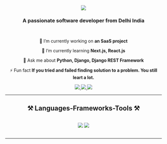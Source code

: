 <h1 align="center">
    <img src="https://readme-typing-svg.herokuapp.com/?font=Righteous&size=35&center=true&vCenter=true&width=500&height=70&duration=4000&lines=Hi+There!+👋;+I'm+Anshul;" />
</h1>

<h3 align="center">A passionate software developer from Delhi India</h3>

<br/>

<div align="center">
 
 🔭 I’m currently working on **an SaaS project**
 
 🌱 I’m currently learning **Next.js, React.js**

💬 Ask me about **Python, Django, Django REST Framework**

⚡ Fun fact **If you tried and failed finding solution to a problem. You still leart a lot.**

 </div>

<div align="center"> 
  <a href="mailto:akhanngwal@gmail.com">
    <img src="https://img.shields.io/badge/Gmail-333333?style=for-the-badge&logo=gmail&logoColor=red" />
  </a>
  <a href="https://in.linkedin.com/in/anshul-khanngwal-743b85216" target="_blank">
    <img src="https://img.shields.io/badge/LinkedIn-0077B5?style=for-the-badge&logo=linkedin&logoColor=white" target="_blank" />
  </a>
  <a href="https://anshulkhanngwal.github.io/" target="_blank">
     <img src="https://img.shields.io/badge/Portfolio-FF5722?style=for-the-badge&logo=todoist&logoColor=white" target="_blank" /> <!-- sqlite, safari, google-chrome are other good icon options -->
  </a>
</div>

 <hr/>
 
<h2 align="center">⚒️ Languages-Frameworks-Tools ⚒️</h2>
<br/>
<div align="center">
    <img src="https://skillicons.dev/icons?i=python,react,bootstrap,mui,html,css,vscode,github,tailwind,git" />
    <img src="https://skillicons.dev/icons?i=javascript,typescript,c,nextjs,mysql,postgresql" /><br>
</div>

<br/>
<hr/>

